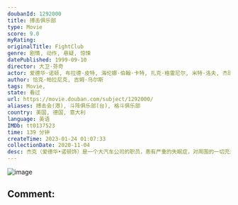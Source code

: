 ```yaml
---
doubanId: 1292000
title: 搏击俱乐部
type: Movie
score: 9.0
myRating: 
originalTitle: FightClub
genre: 剧情, 动作, 悬疑, 惊悚
datePublished: 1999-09-10
director: 大卫·芬奇
actor: 爱德华·诺顿, 布拉德·皮特, 海伦娜·伯翰·卡特, 扎克·格雷尼尔, 米特·洛夫, 杰瑞德·莱托, 艾恩·贝利, 里奇蒙德·阿奎特, 乔治·马奎尔, 以斯拉·巴兹顿, undefined, 斯图尔特·布拉姆博格, 马特·温斯顿, 劳伦·桑切斯, undefined, 保罗·卡拉夫特斯, undefined, undefined, 迈克尔·肖姆斯·维尔斯, undefined, 大卫·安德鲁斯, 鲍勃·斯蒂芬森, 欧根妮·邦杜兰特, 凯文·斯科特·麦克, undefined, 埃文·米兰德, 乔伊·比索奈特, undefined, 大卫·李·史密斯, 霍特·麦克卡兰尼
author: 恰克·帕拉尼克, 吉姆·乌尔斯
tags: Movie, 
state: 看过
url: https://movie.douban.com/subject/1292000/
aliases: 搏击会(港), 斗阵俱乐部(台), 格斗俱乐部
country: 美国, 德国, 意大利
language: 英语
IMDb: tt0137523
time: 139 分钟
createTime: 2023-01-24 01:07:33
collectionDate: 2020-11-04
desc: 杰克（爱德华•诺顿饰）是一个大汽车公司的职员，患有严重的失眠症，对周围的一切充满危机和憎恨。一个偶然的机会，杰克遇上了卖肥皂的商人泰勒（布拉德•皮特），一个浑身充满叛逆、残酷和暴烈的痞子英雄，并因...
---
```


![image](p1910926158.jpg)

Comment: 
---

